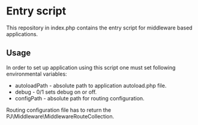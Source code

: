 # Entry script

This repository in index.php contains the entry script for middleware based applications.

## Usage

In order to set up application using this script one must set following environmental variables:
- autoloadPath - absolute path to application autoload.php file.
- debug - 0/1 sets debug on or off.
- configPath - absolute path for routing configuration.

Routing configuration file has to return the PJ\Middleware\MiddlewareRouteCollection.
